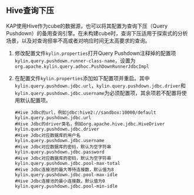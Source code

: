 ## Hive查询下压

KAP使用Hive作为cube的数据源，也可以将其配置为查询下压（Query Pushdown）的备用查询引擎。在未构建cube时，查询下压适用于探索式的分析场景，以及对查询频率不高或者对响应时间无太高要求的查询。

1. 修改配置文件`kylin.properties`打开Query Pushdown注释掉的配置项`kylin.query.pushdown.runner-class-name`，设置为`org.apache.kylin.query.adhoc.PushDownRunnerJdbcImpl`

2. 在配置文件`kylin.properties`添加如下配置项并重启。其中`kylin.query.pushdown.jdbc.url`，`kylin.query.pushdown.jdbc.driver`和`kylin.query.pushdown.jdbc.username`为必须配置项，其余项若不配置将使用默认配置项。

   ```properties
   #Hive Jdbc的url，例如jdbc:hive2://sandbox:10000/default
   kylin.query.pushdown.jdbc.url
   #Hive Jdbc的driver类名，例如org.apache.hive.jdbc.HiveDriver
   kylin.query.pushdown.jdbc.driver
   #Hive Jdbc对应数据库的用户名
   kylin.query.pushdown.jdbc.username
   #Hive Jdbc对应数据库的密码，默认为空字符串
   kylin.query.pushdown.jdbc.password
   #Hive Jdbc对应数据库的密码，默认为空字符串
   kylin.query.pushdown.jdbc.pool-max-total
   #Hive Jdbc连接池的最大等待连接数，默认值为8
   kylin.query.pushdown.jdbc.pool-max-idle
   #Hive Jdbc连接池的最小连接数，默认值为0
   kylin.query.pushdown.jdbc.pool-min-idle
   ```

